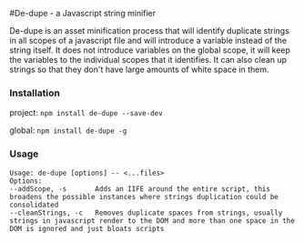 #De-dupe - a Javascript string minifier

De-dupe is an asset minification process that will identify duplicate strings in all scopes of a javascript file and will introduce a variable instead of the string itself.  It does not introduce variables on the global scope, it will keep the variables to the individual scopes that it identifies.  It can also clean up strings so that they don't have large amounts of white space in them.

### Installation

project:
`npm install de-dupe --save-dev`

global:
`npm install de-dupe -g`

### Usage

```
Usage: de-dupe [options] -- <...files>
Options:
--addScope, -s       Adds an IIFE around the entire script, this broadens the possible instances where strings duplication could be consolidated
--cleanStrings, -c   Removes duplicate spaces from strings, usually strings in javascript render to the DOM and more than one space in the DOM is ignored and just bloats scripts
```